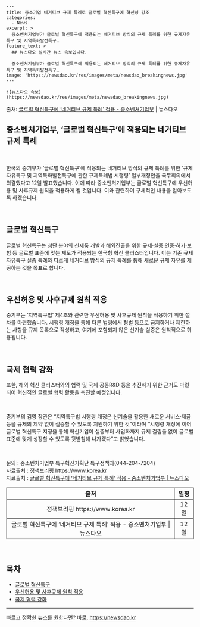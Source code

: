     ---
    title: 중소기업 네거티브 규제 특례로 글로벌 혁신특구에 혁신성 강조
    categories:
      - News
    excerpt: >
      중소벤처기업부가 글로벌 혁신특구에 적용되는 네거티브 방식의 규제 특례를 위한 규제자유특구 및 지역특화발전특구…
    feature_text: >
      ## 뉴스다오 실시간 뉴스 속보입니다.
    
      중소벤처기업부가 글로벌 혁신특구에 적용되는 네거티브 방식의 규제 특례를 위한 규제자유특구 및 지역특화발전특구…
    image: 'https://newsdao.kr/res/images/meta/newsdao_breakingnews.jpg'
    ---
    
    ![뉴스다오 속보](https://newsdao.kr/res/images/meta/newsdao_breakingnews.jpg)

<p>출처: <a href="https://newsdao.kr/2776" rel="dofollow">글로벌 혁신특구에 ‘네거티브 규제 특례’ 적용 - 중소벤처기업부</a> | 뉴스다오</p>

<h2 data-ke-size="size26"><b>중소벤처기업부, ‘글로벌 혁신특구’에 적용되는 네거티브 규제 특례</b></h2>
<p data-ke-size="size16">&nbsp;</p>
한국의 중기부가 ‘글로벌 혁신특구’에 적용되는 네거티브 방식의 규제 특례를 위한 ‘규제자유특구 및 지역특화발전특구에 관한 규제특례법 시행령’ 일부개정안을 국무회의에서 의결했다고 12일 발표했습니다. 이에 따라 중소벤처기업부는 글로벌 혁신특구에 우선허용 및 사후규제 원칙을 적용하게 될 것입니다. 이와 관련하여 구체적인 내용을 알아보도록 하겠습니다.
<p data-ke-size="size16">&nbsp;</p>

<h2 data-ke-size="size24"><b>글로벌 혁신특구</b></h2>
<p data-ke-size="size16">글로벌 혁신특구는 첨단 분야의 신제품 개발과 해외진출을 위한 규제·실증·인증·허가·보험 등 글로벌 표준에 맞는 제도가 적용되는 한국형 혁신 클러스터입니다. 이는 기존 규제자유특구 실증 특례와 다르게 네거티브 방식의 규제 특례를 통해 새로운 규제 자유를 제공하는 것을 목표로 합니다.</p>
<p data-ke-size="size16">&nbsp;</p>

<h2 data-ke-size="size24"><b>우선허용 및 사후규제 원칙 적용</b></h2>
<p data-ke-size="size16">중기부는 ‘지역특구법’ 제4조와 관련한 우선허용 및 사후규제 원칙을 적용하기 위한 절차를 마련했습니다. 시행령 개정을 통해 다른 법령에서 형벌 등으로 금지하거나 제한하는 사항을 규제 목록으로 작성하고, 여기에 포함되지 않은 신기술 실증은 원칙적으로 허용됩니다.</p>
<p data-ke-size="size16">&nbsp;</p>

<h2 data-ke-size="size24"><b>국제 협력 강화</b></h2>
<p data-ke-size="size16">또한, 해외 혁신 클러스터와의 협력 및 국제 공동R&D 등을 추진하기 위한 근거도 마련되어 혁신적인 글로벌 협력 활동을 촉진할 예정입니다.</p>
<p data-ke-size="size16">&nbsp;</p>

중기부의 김영 장관은 “지역특구법 시행령 개정은 신기술을 활용한 새로운 서비스·제품 등을 규제의 제약 없이 실증할 수 있도록 지원하기 위한 것”이라며 “시행령 개정에 이어 글로벌 혁신특구 지정을 통해 혁신기업이 실증부터 사업화까지 규제 걸림돌 없이 글로벌 표준에 맞게 성장할 수 있도록 뒷받침해 나가겠다”고 밝혔습니다.
<p data-ke-size="size16">&nbsp;</p>
문의 : 중소벤처기업부 특구혁신기획단 특구정책과(044-204-7204)<br>
자료출처 : <a href="https://https://www.korea.kr/news/pressList.do?newsId=156427506&pageIndex=1&subsect=&searchKey=&searchVal=" target="_blank">정책브리핑 https://www.korea.kr</a><br>
자료출처 : <a href="https://newsdao.kr/2776" target="_blank">글로벌 혁신특구에 ‘네거티브 규제 특례’ 적용 - 중소벤처기업부 | 뉴스다오</a>
<table style="width: 100%;" border="1"><tbody><tr><td style="text-align: center; height: 17px;"><b>출처</b></td><td style="text-align: center; height: 17px;"><b>일정</b></td></tr><tr><td style="text-align: center; height: 17px;">정책브리핑 https://www.korea.kr</td><td style="text-align: center; height: 17px;">12일</td></tr><tr><td style="text-align: center; height: 17px;">글로벌 혁신특구에 ‘네거티브 규제 특례’ 적용 - 중소벤처기업부 | 뉴스다오</td><td style="text-align: center; height: 17px;">12일</td></tr></tbody></table>
<p data-ke-size="size16">&nbsp;</p>
<h2 data-ke-size="size26">목차</h2>
<ul>
  <li><a href="#글로벌-혁신특구">글로벌 혁신특구</a></li>
  <li><a href="#우선허용-및-사후규제-원칙-적용">우선허용 및 사후규제 원칙 적용</a></li>
  <li><a href="#국제-협력-강화">국제 협력 강화</a></li>
</ul>
<hr> 

빠르고 정확한 뉴스를 원한다면? 바로, <a href="https://newsdao.kr" rel="dofollow">https://newsdao.kr</a>


    
